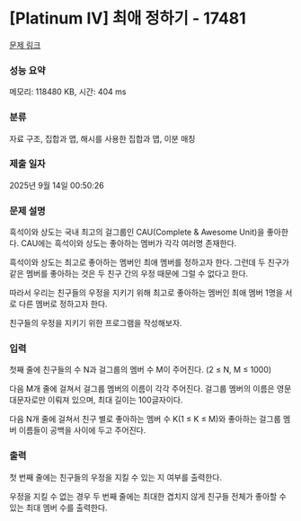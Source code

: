 # [Platinum IV] 최애 정하기 - 17481 

[문제 링크](https://www.acmicpc.net/problem/17481) 

### 성능 요약

메모리: 118480 KB, 시간: 404 ms

### 분류

자료 구조, 집합과 맵, 해시를 사용한 집합과 맵, 이분 매칭

### 제출 일자

2025년 9월 14일 00:50:26

### 문제 설명

<p>흑석이와 상도는 국내 최고의 걸그룹인 CAU(Complete & Awesome Unit)을 좋아한다. CAU에는 흑석이와 상도는 좋아하는 멤버가 각각 여러명 존재한다.</p>

<p>흑석이와 상도는 최고로 좋아하는 멤버인 최애 멤버를 정하고자 한다. 그런데 두 친구가 같은 멤버를 좋아하는 것은 두 친구 간의 우정 때문에 그럴 수 없다고 한다.</p>

<p>따라서 우리는 친구들의 우정을 지키기 위해 최고로 좋아하는 멤버인 최애 멤버 1명을 서로 다른 멤버로 정하고자 한다.</p>

<p>친구들의 우정을 지키기 위한 프로그램을 작성해보자.</p>

### 입력 

 <p>첫째 줄에 친구들의 수 N과 걸그룹의 멤버 수 M이 주어진다. (2 ≤ N, M ≤ 1000)</p>

<p>다음 M개 줄에 걸쳐서 걸그룹 멤버의 이름이 각각 주어진다. 걸그룹 멤버의 이름은 영문 대문자로만 이뤄져 있으며, 최대 길이는 100글자이다.</p>

<p>다음 N개 줄에 걸쳐서 친구 별로 좋아하는 멤버 수 K(1 ≤ K ≤ M)와 좋아하는 걸그룹 멤버 이름들이 공백을 사이에 두고 주어진다.</p>

### 출력 

 <p>첫 번째 줄에는 친구들의 우정을 지킬 수 있는 지 여부를 출력한다.</p>

<p>우정을 지킬 수 없는 경우 두 번째 줄에는 최대한 겹치지 않게 친구들 전체가 좋아할 수 있는 최대 멤버 수를 출력한다.</p>

